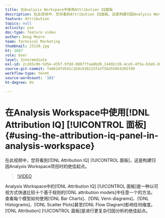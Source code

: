 ```yaml
---
title: 在Analysis Workspace中使用Attribution IQ面板
description: 在此视频中，您将看到Attribution IQ面板，这是构建归因Analysis Workspace项目时开始使用的绝佳位置。
feature: Attribution
topics: null
activity: use
doc-type: feature video
author: Doug Moore
team: Technical Marketing
thumbnail: 23139.jpg
kt: 1667
role: User
level: Intermediate
exl-id: 2c265c0b-5d5e-435f-9fdd-086f7faa0bd9,14492c26-4ce5-4f5a-b3e0-2605f59cfca9,14492c26-4ce5-4f5a-b3e0-2605f59cfca9,2c265c0b-5d5e-435f-9fdd-086f7faa0bd9
source-git-commit: fe861dfd541c1b9cb3b233fa3f56d55054305fd9
workflow-type: tm+mt
source-wordcount: '103'
ht-degree: 0%

---
```


# 在Analysis Workspace中使用[!DNL Attribution IQ] [!UICONTROL 面板] {#using-the-attribution-iq-panel-in-analysis-workspace}

在此视频中，您将看到[!DNL Attribution IQ] [!UICONTROL 面板]，这是构建归因Analysis Workspace项目时的绝佳起点。

>[!VIDEO](https://video.tv.adobe.com/v/23139/?quality=12)

Analysis Workspace中的[!DNL Attribution IQ] [!UICONTROL 面板]是一种以可视方式快速比较十个基于规则的[!DNL attribution models]中任意一个的方法。 查看每个模型如何使用[!DNL Bar Charts]、[!DNL Venn diagrams]、[!DNL Histograms]、[!DNL Scatter Plots]甚至[!DNL Flow Diagram]影响任何维度。 [!DNL Attribution] [!UICONTROL 面板]是进行更复杂归因分析的绝佳起点。
